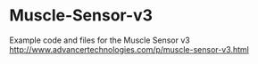 Muscle-Sensor-v3
================

Example code and files for the Muscle Sensor v3 http://www.advancertechnologies.com/p/muscle-sensor-v3.html
